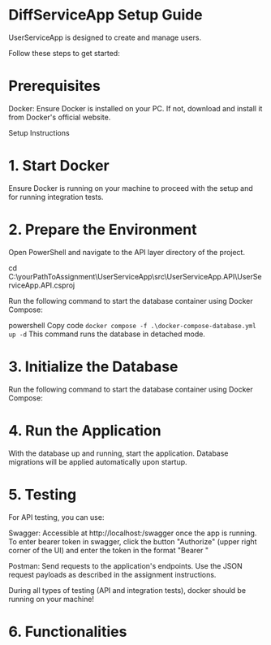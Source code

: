 # DiffServiceApp Setup Guide

UserServiceApp is designed to create and manage users. 

Follow these steps to get started:

# Prerequisites
Docker: Ensure Docker is installed on your PC. If not, download and install it from Docker's official website.

Setup Instructions

# 1. Start Docker
Ensure Docker is running on your machine to proceed with the setup and for running integration tests.

# 2. Prepare the Environment
Open PowerShell and navigate to the API layer directory of the project.

cd C:\yourPathToAssignment\UserServiceApp\src\UserServiceApp.API\UserServiceApp.API.csproj

Run the following command to start the database container using Docker Compose:

powershell
Copy code
`docker compose -f .\docker-compose-database.yml up -d`
This command runs the database in detached mode.

# 3. Initialize the Database
Run the following command to start the database container using Docker Compose:

# 4. Run the Application
With the database up and running, start the application. 
Database migrations will be applied automatically upon startup.

# 5. Testing
For API testing, you can use:

Swagger: Accessible at http://localhost:<port>/swagger once the app is running. 
To enter bearer token in swagger, click the button "Authorize" (upper right corner of the UI) and enter the token in the format "Bearer <token>"

Postman: Send requests to the application's endpoints.
Use the JSON request payloads as described in the assignment instructions.

During all types of testing (API and integration tests), docker should be running on your machine!

# 6. Functionalities
